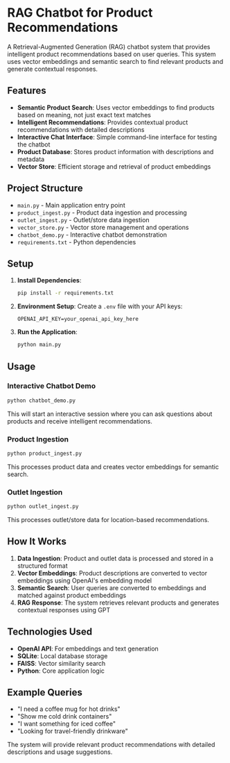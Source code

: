# RAG Chatbot for Product Recommendations

A Retrieval-Augmented Generation (RAG) chatbot system that provides intelligent product recommendations based on user queries. This system uses vector embeddings and semantic search to find relevant products and generate contextual responses.

## Features

- **Semantic Product Search**: Uses vector embeddings to find products based on meaning, not just exact text matches
- **Intelligent Recommendations**: Provides contextual product recommendations with detailed descriptions
- **Interactive Chat Interface**: Simple command-line interface for testing the chatbot
- **Product Database**: Stores product information with descriptions and metadata
- **Vector Store**: Efficient storage and retrieval of product embeddings

## Project Structure

- `main.py` - Main application entry point
- `product_ingest.py` - Product data ingestion and processing
- `outlet_ingest.py` - Outlet/store data ingestion
- `vector_store.py` - Vector store management and operations
- `chatbot_demo.py` - Interactive chatbot demonstration
- `requirements.txt` - Python dependencies

## Setup

1. **Install Dependencies**:

   ```bash
   pip install -r requirements.txt
   ```

2. **Environment Setup**:
   Create a `.env` file with your API keys:

   ```
   OPENAI_API_KEY=your_openai_api_key_here
   ```

3. **Run the Application**:
   ```bash
   python main.py
   ```

## Usage

### Interactive Chatbot Demo

```bash
python chatbot_demo.py
```

This will start an interactive session where you can ask questions about products and receive intelligent recommendations.

### Product Ingestion

```bash
python product_ingest.py
```

This processes product data and creates vector embeddings for semantic search.

### Outlet Ingestion

```bash
python outlet_ingest.py
```

This processes outlet/store data for location-based recommendations.

## How It Works

1. **Data Ingestion**: Product and outlet data is processed and stored in a structured format
2. **Vector Embeddings**: Product descriptions are converted to vector embeddings using OpenAI's embedding model
3. **Semantic Search**: User queries are converted to embeddings and matched against product embeddings
4. **RAG Response**: The system retrieves relevant products and generates contextual responses using GPT

## Technologies Used

- **OpenAI API**: For embeddings and text generation
- **SQLite**: Local database storage
- **FAISS**: Vector similarity search
- **Python**: Core application logic

## Example Queries

- "I need a coffee mug for hot drinks"
- "Show me cold drink containers"
- "I want something for iced coffee"
- "Looking for travel-friendly drinkware"

The system will provide relevant product recommendations with detailed descriptions and usage suggestions.

